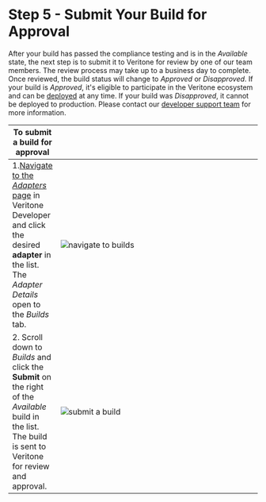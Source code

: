 <!-- markdownlint-disable no-inline-html -->

# Step 5 - Submit Your Build for Approval

After your build has passed the compliance testing and is in the *Available* state, the next step is to submit it to Veritone for review by one of our team members. The review process may take up to a business day to complete. Once reviewed, the build status will change to *Approved* or *Disapproved*. If your build is *Approved*, it's eligible to participate in the Veritone ecosystem and can be [deployed](/developer/engines/quick-start/step-6-deploy-engine) at any time. If your build was *Disapproved*, it cannot be deployed to production. Please contact our [developer support team](mailto:devsupport@veritone.com) for more information.

|**To submit a build for approval**| |
|--------|------|
|1.[Navigate to the *Adapters* page](/developer/engines/step-1-create-an-engine) in Veritone Developer and click the desired **adapter** in the list. The *Adapter Details* open to the *Builds* tab.| <div style="width: 500px">![navigate to builds](VDA-Navigate-to-Builds.png)</div> |
|2. Scroll down to *Builds* and click the **Submit** on the right of the *Available* build in the list. The build is sent to Veritone for review and approval.| <div style="width: 500px">![submit a build](VDA-Submit-a-Build.png)</div> |
